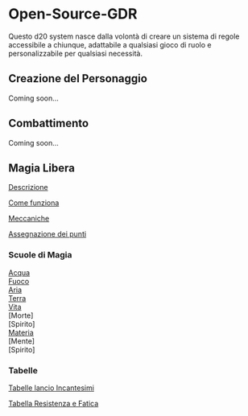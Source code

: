 # Open-Source-GDR
Questo d20 system nasce dalla volontà di creare un sistema di regole accessibile a chiunque, adattabile a qualsiasi gioco di ruolo e personalizzabile per qualsiasi necessità.

## Creazione del Personaggio
Coming soon...

## Combattimento
Coming soon...

## Magia Libera
[Descrizione](https://github.com/CrypticSentinel/Open-Source-GDR/blob/main/Magia%20Libera/00%20-%20Descrizione%20Magia%20Libera.md)

[Come funziona](https://github.com/CrypticSentinel/Open-Source-GDR/blob/main/Magia%20Libera/00%20-%20Descrizione%20Magia%20Libera.md#come-funziona-la-magia)

[Meccaniche](https://github.com/CrypticSentinel/Open-Source-GDR/blob/main/Magia%20Libera/00%20-%20Descrizione%20Magia%20Libera.md#meccaniche)

[Assegnazione dei punti](https://github.com/CrypticSentinel/Open-Source-GDR/blob/main/Magia%20Libera/11%20-%20Assegnazione%20dei%20punti.md)

### Scuole di Magia
[Acqua](https://github.com/CrypticSentinel/Open-Source-GDR/blob/main/Magia%20Libera/01%20-%20Acqua.md)  
[Fuoco](https://github.com/CrypticSentinel/Open-Source-GDR/blob/main/Magia%20Libera/02%20-%20Fuoco.md)  
[Aria](https://github.com/CrypticSentinel/Open-Source-GDR/blob/main/Magia%20Libera/03%20-%20Aria.md)  
[Terra](https://github.com/CrypticSentinel/Open-Source-GDR/blob/main/Magia%20Libera/04%20-%20Terra.md)  
[Vita](https://github.com/CrypticSentinel/Open-Source-GDR/blob/main/Magia%20Libera/05%20-%20Vita.md)  
[Morte]  
[Spirito]  
[Materia](https://github.com/CrypticSentinel/Open-Source-GDR/blob/main/Magia%20Libera/08%20-%20Materia.md)  
[Mente]  
[Spirito]  

### Tabelle
[Tabelle lancio Incantesimi](https://github.com/CrypticSentinel/Open-Source-GDR/blob/main/Magia%20Libera/12%20-%20Tabelle%20lancio%20incantesimi.md)

[Tabella Resistenza e Fatica](https://github.com/CrypticSentinel/Open-Source-GDR/blob/main/Magia%20Libera/13%20-%20Tabelle%20resistenza%20e%20fatica.md)

